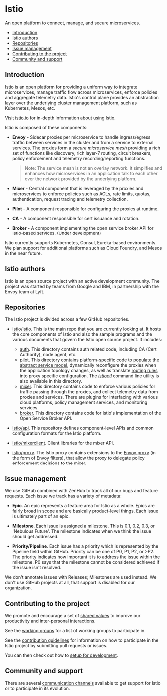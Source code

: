 # Istio
An open platform to connect, manage, and secure microservices.

- [Introduction](#introduction)
- [Istio authors](#istio-authors)
- [Repositories](#repositories)
- [Issue management](#issue-management)
- [Contributing to the project](#contributing-to-the-project)
- [Community and support](#community-and-support)

## Introduction

Istio is an open platform for providing a uniform way to integrate
microservices, manage traffic flow across microservices, enforce policies
and aggregate telemetry data. Istio's control plane provides an abstraction
layer over the underlying cluster management platform, such as Kubernetes,
Mesos, etc.

Visit [istio.io](https://istio.io) for in-depth information about using Istio.     

Istio is composed of these components:

* **Envoy** - Sidecar proxies per microservice to handle ingress/egress traffic
   between services in the cluster and from a service to external
   services. The proxies form a _secure microservice mesh_ providing a rich
   set of functions like discovery, rich layer-7 routing, circuit breakers,
   policy enforcement and telemetry recording/reporting
   functions.

  >  Note: The service mesh is not an overlay network. It
  >  simplifies and enhances how microservices in an application talk to each
  >  other over the network provided by the underlying platform.

* **Mixer** - Central component that is leveraged by the proxies and microservices
   to enforce policies such as ACLs, rate limits, quotas, authentication, request
   tracing and telemetry collection.

* **Pilot** - A component responsible for configuring the
  proxies at runtime.

* **CA** - A component responsible for cert issuance and rotation.

* **Broker** - A component implementing the open service broker API for Istio-based services. (Under development)

Istio currently supports Kubernetes, Consul, Eureka-based environments. We plan support for additional platforms such as Cloud Foundry, and Mesos in the near future.

## Istio authors

Istio is an open source project with an active development community. The project was started
by teams from Google and IBM, in partnership with the Envoy team at Lyft.

## Repositories

The Istio project is divided across a few GitHub repositories.

- [istio/istio](README.md). This is the main repo that you are
currently looking at. It hosts the core components of Istio and also
the sample programs and the various documents that govern the Istio open source
project. It includes:
  - [auth](auth/). This directory contains auth related code,
including CA (Cert Authority), node agent, etc.
  - [pilot](pilot/). This directory
contains platform-specific code to populate the
[abstract service model](https://istio.io/docs/concepts/traffic-management/overview.html), dynamically reconfigure the proxies
when the application topology changes, as well as translate
[routing rules](https://istio.io/docs/reference/config/traffic-rules/routing-rules.html) into proxy specific configuration.  The
[_istioctl_](https://istio.io/docs/reference/commands/istioctl.html) command line utility is also available in
this directory.
  - [mixer](mixer/). This directory
contains code to enforce various policies for traffic passing through the
proxies, and collect telemetry data from proxies and services. There
are plugins for interfacing with various cloud platforms, policy
management services, and monitoring services.
  - [broker](broker/). This directory
contains code for Istio's implementation of the Open Service Broker API.

- [istio/api](https://github.com/istio/api). This repository defines
component-level APIs and common configuration formats for the Istio platform.

- [istio/mixerclient](https://github.com/istio/mixerclient). Client libraries
for the mixer API.

- [istio/proxy](https://github.com/istio/proxy). The Istio proxy contains
extensions to the [Envoy proxy](https://github.com/lyft/envoy) (in the form of
Envoy filters), that allow the proxy to delegate policy enforcement
decisions to the mixer.

## Issue management

We use GitHub combined with ZenHub to track all of our bugs and feature requests. Each issue we track has a variety of metadata:

- **Epic**. An epic represents a feature area for Istio as a whole. Epics are fairly broad in scope and are basically product-level things.
Each issue is ultimately part of an epic.

- **Milestone**. Each issue is assigned a milestone. This is 0.1, 0.2, 0.3, or 'Nebulous Future'. The milestone indicates when we
think the issue should get addressed.

- **Priority/Pipeline**. Each issue has a priority which is represented by the Pipeline field within GitHub. Priority can be one of
P0, P1, P2, or >P2. The priority indicates how important it is to address the issue within the milestone. P0 says that the
milestone cannot be considered achieved if the issue isn't resolved.

We don't annotate issues with Releases; Milestones are used instead. We don't use GitHub projects at all, that
support is disabled for our organization.

## Contributing to the project

We promote and encourage a set of [shared values](VALUES.md) to improve our
productivity and inter-personal interactions.

See the [working groups](GROUPS.md) for a list of working groups to participate in.

See the [contribution guidelines](CONTRIBUTING.md) for information on how to
participate in the Istio project by submitting pull requests or issues.

You can then check out how to [setup for development](devel/README.md).

## Community and support

There are several [communication channels](https://istio.io/community/) available to get
support for Istio or to participate in its evolution.
